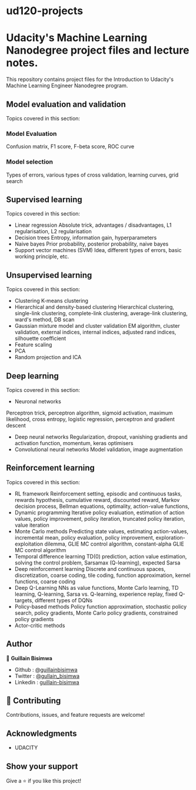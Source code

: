 ud120-projects
==============

# Udacity's Machine Learning Nanodegree project files and lecture notes.

This repository contains project files for the Introduction to Udacity's Machine Learning Engineer Nanodegree program.

## Model evaluation and validation
Topics covered in this section:

### Model Evaluation
Confusion matrix, F1 score, F-beta score, ROC curve
### Model selection
Types of errors, various types of cross validation, learning curves, grid search

## Supervised learning
Topics covered in this section:

- Linear regression
Absolute trick, advantages / disadvantages, L1 regularisation, L2 regularisation
- Decision trees
Entropy, information gain, hyperparameters
- Naive bayes
Prior probability, posterior probability, naive bayes
- Support vector machines (SVM)
Idea, different types of errors, basic working principle, etc.


## Unsupervised learning
Topics covered in this section:

- Clustering
K-means clustering
- Hierarchical and density-based clustering
Hierarchical clustering, single-link clustering, complete-link clustering, average-link clustering, ward's method, DB scan
- Gaussian mixture model and cluster validation
EM algorithm, cluster validation, external indices, internal indices, adjusted rand indices, silhouette coefficient
- Feature scaling
- PCA
- Random projection and ICA

## Deep learning

Topics covered in this section:

- Neuronal networks

Perceptron trick, perceptron algorithm, sigmoid activation, maximum likelihood, cross entropy, logistic regression, perceptron and gradient descent
- Deep neural networks
Regularization, dropout, vanishing gradients and activation function, momentum, keras optimisers
- Convolutional neural networks
Model validation, image augmentation

## Reinforcement learning
Topics covered in this section:

- RL framework
Reinforcement setting, episodic and continuous tasks, rewards hypothesis, cumulative reward, discounted reward, Markov decision process, Bellman equations, optimality, action-value functions,
- Dynamic programming
Iterative policy evaluation, estimation of action values, policy improvement, policy iteration, truncated policy iteration, value iteration
- Monte Carlo methods
Predicting state values, estimating action-values, incremental mean, policy evaluation, policy improvement, exploration-exploitation dilemma, GLIE MC control algorithm, constant-alpha GLIE MC control algorithm
- Temporal difference learning
TD(0) prediction, action value estimation, solving the control problem, Sarsamax (Q-learning), expected Sarsa
- Deep reinforcement learning
Discrete and continuous spaces, discretization, coarse coding, tile coding, function approximation, kernel functions, coarse coding
- Deep Q-Learning
NNs as value functions, Monte Carlo learning, TD learning, Q-learning, Sarsa vs. Q-learning, experience replay, fixed Q-targets, different types of DQNs
- Policy-based methods
Policy function approximation, stochastic policy search, policy gradients, Monte Carlo policy gradients, constrained policy gradients
- Actor-critic methods

## Author

👤 **Guillain Bisimwa**

- Github : [@guillainbisimwa](https://github.com/guillainbisimwa)
- Twitter : [@gullain_bisimwa](https://twitter.com/gullain_bisimwa)
- Linkedin : [guillain-bisimwa](https://www.linkedin.com/in/guillain-bisimwa-8a8b7a7b/)

## 🤝 Contributing

Contributions, issues, and feature requests are welcome!

## Acknowledgments

- UDACITY

## Show your support

Give a ⭐️ if you like this project!
